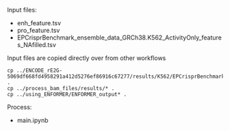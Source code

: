 Input files:
* enh_feature.tsv
* pro_feature.tsv
* EPCrisprBenchmark_ensemble_data_GRCh38.K562_ActivityOnly_features_NAfilled.tsv

Input files are copied directly over from other workflows
```
cp ../ENCODE_rE2G-5069df668fd4958291a412d5276ef86916c67277/results/K562/EPCrisprBenchmark_ensemble_data_GRCh38.K562_ActivityOnly_features_NAfilled.tsv.gz .
cp ../process_bam_files/results/* .
cp ../using_ENFORMER/ENFORMER_output* .
```

Process:
* main.ipynb


